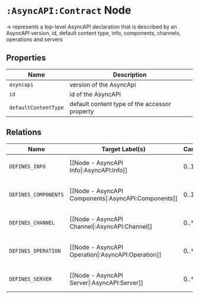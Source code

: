 
# `:AsyncAPI:Contract` Node

-> represents a top-level AsyncAPI declaration that is described by an AsyncAPI version, id, default content type, info, components, channels, operations and servers


## Properties

| Name       | Description                                   |
|------------|-----------------------------------------------|
| `asyncapi` | version of the AsyncApi                       |
| `id`       | id of the AsyncAPI                            |
| `defaultContentType`| default content type of the accessor property |

## Relations

| Name                 | Target Label(s)                                      | Cardinality | Description                    |
|----------------------|------------------------------------------------------|-------------|--------------------------------|
| `DEFINES_INFO`       | [[Node - AsyncAPI Info\|:AsyncAPI:Info]]<br>         | 0..1        | the info of the AsyncApi       |
| `DEFINES_COMPONENTS` | [[Node - AsyncAPI Components\|:AsyncAPI:Components]] | 0..1        | all components of the AsyncApi |
| `DEFINES_CHANNEL`    | [[Node - AsyncAPI Channel\|:AsyncAPI:Channel]]       | 0..*        | a channel of the AsyncApi      |
| `DEFINES_OPERATION`  | [[Node - AsyncAPI Operation\|:AsyncAPI:Operation]]   | 0..*        | an operation of the AsyncApi   |
| `DEFINES_SERVER`     | [[Node - AsyncAPI Server\|:AsyncAPI:Server]]         | 0..*        | a server of the AsyncApi       |
